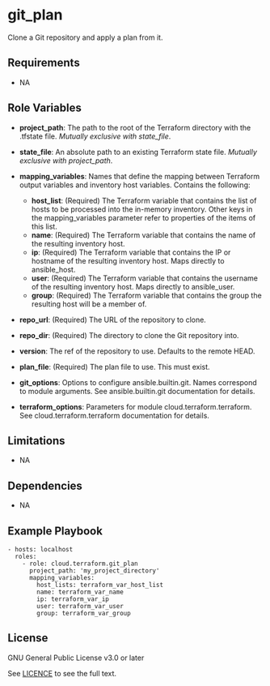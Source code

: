 git_plan
==================

Clone a Git repository and apply a plan from it.

Requirements
------------

- NA

Role Variables
--------------

* **project_path**: The path to the root of the Terraform directory with the .tfstate file. *Mutually exclusive with state_file*.
* **state_file**: An absolute path to an existing Terraform state file. *Mutually exclusive with project_path*.
* **mapping_variables**: Names that define the mapping between Terraform output variables and inventory host variables. Contains the following:
  - **host_list**: (Required) The Terraform variable that contains the list of hosts to be processed into the in-memory inventory. Other keys in the mapping_variables parameter refer to properties of the items of this list.
  - **name**: (Required) The Terraform variable that contains the name of the resulting inventory host.
  - **ip**: (Required) The Terraform variable that contains the IP or hostname of the resulting inventory host. Maps directly to ansible_host.
  - **user**: (Required) The Terraform variable that contains the username of the resulting inventory host. Maps directly to ansible_user.
  - **group**: (Required) The Terraform variable that contains the group the resulting host will be a member of.

* **repo_url**: (Required) The URL of the repository to clone.
* **repo_dir**: (Required) The directory to clone the Git repository into.
* **version**: The ref of the repository to use. Defaults to the remote HEAD.
* **plan_file**: (Required) The plan file to use. This must exist.
* **git_options**: Options to configure ansible.builtin.git. Names correspond to module arguments. See ansible.builtin.git documentation for details.
* **terraform_options**: Parameters for module cloud.terraform.terraform. See cloud.terraform.terraform documentation for details.

Limitations
------------

- NA

Dependencies
------------

- NA

Example Playbook
----------------

    - hosts: localhost
      roles:
        - role: cloud.terraform.git_plan
          project_path: 'my_project_directory'
          mapping_variables:
            host_lists: terraform_var_host_list
            name: terraform_var_name
            ip: terraform_var_ip
            user: terraform_var_user
            group: terraform_var_group

License
-------

GNU General Public License v3.0 or later

See [LICENCE](https://github.com/ansible-collections/cloud.terraform/blob/main/LICENSE) to see the full text.
